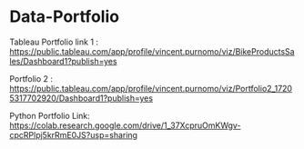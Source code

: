 # Data-Portfolio

Tableau Portfolio link 1 : https://public.tableau.com/app/profile/vincent.purnomo/viz/BikeProductsSales/Dashboard1?publish=yes

Portfolio 2 : https://public.tableau.com/app/profile/vincent.purnomo/viz/Portfolio2_17205317702920/Dashboard1?publish=yes

Python Portfolio Link:
https://colab.research.google.com/drive/1_37XcpruOmKWgv-cpcRPlpj5krRmE0JS?usp=sharing
